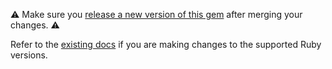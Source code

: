 ⚠️ Make sure you [release a new version of this gem](https://github.com/alphagov/plek/pull/120/files) after merging your changes. ⚠️

Refer to the [existing docs](https://docs.publishing.service.gov.uk/manual/publishing-a-ruby-gem.html#ruby-version-compatibility) if you are making changes to the supported Ruby versions.
